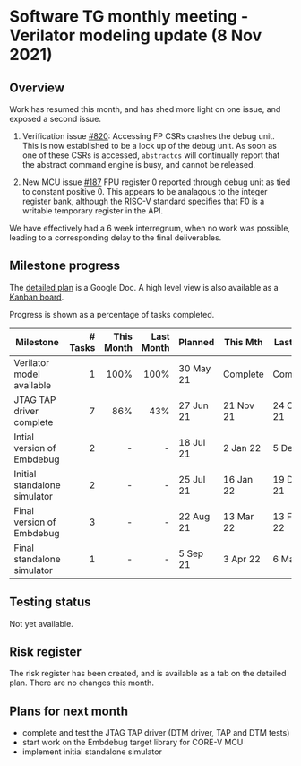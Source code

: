 # Software TG monthly meeting - Verilator modeling update (8 Nov 2021)

## Overview

Work has resumed this month, and has shed more light on one issue, and exposed a second issue.

1. Verification issue [#820](https://github.com/openhwgroup/core-v-verif/issues/820): Accessing FP CSRs crashes the debug unit.  This is now established to be a lock up of the debug unit. As soon as one of these CSRs is accessed, `abstractcs` will continually report that the abstract command engine is busy, and cannot be released.

2. New MCU issue [#187](https://github.com/openhwgroup/core-v-mcu/issues/187) FPU register 0 reported through debug unit as tied to constant positive 0.  This appears to be analagous to the integer register bank, although the RISC-V standard specifies that F0 is a writable temporary register in the API.

We have effectively had a 6 week interregnum, when no work was possible, leading to a corresponding delay to the final deliverables.

## Milestone progress

The [detailed plan](https://docs.google.com/spreadsheets/d/1Sl_GIklam3redWNj_DRVRVVBD49LvLD8k1zeFsJXllc) is a Google Doc.  A high level view is also available as a [Kanban board](https://github.com/openhwgroup/embdebug-target-core-v/projects/1).

Progress is shown as a percentage of tasks completed.

| Milestone                    | # Tasks | This Month | Last Month |   Planned | This Mth  | Last Mth  |
| ---------------------------- | -------:| ----------:| ----------:| --------- | --------- | --------- |
| Verilator model available    |       1 |       100% |       100% | 30 May 21 |  Complete |  Complete |
| JTAG TAP driver complete     |       7 |        86% |        43% | 27 Jun 21 | 21 Nov 21 | 24 Oct 21 |
| Intial version of Embdebug   |       2 |          - |          - | 18 Jul 21 |  2 Jan 22 |  5 Dec 21 |
| Initial standalone simulator |       2 |          - |          - | 25 Jul 21 | 16 Jan 22 | 19 Dec 21 |
| Final version of Embdebug    |       3 |          - |          - | 22 Aug 21 | 13 Mar 22 | 13 Feb 22 |
| Final standalone simulator   |       1 |          - |          - |  5 Sep 21 |  3 Apr 22 |  6 Mar 22 |

## Testing status

Not yet available.

## Risk register

The risk register has been created, and is available as a tab on the detailed plan.  There are no changes this month.

## Plans for next month

* complete and test the JTAG TAP driver (DTM driver, TAP and DTM tests)
* start work on the Embdebug target library for CORE-V MCU
* implement initial standalone simulator
